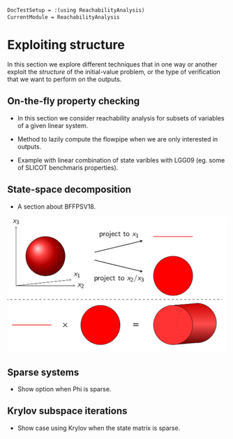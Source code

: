 ```@meta
DocTestSetup = :(using ReachabilityAnalysis)
CurrentModule = ReachabilityAnalysis
```

# Exploiting structure

In this section we explore different techniques that in one way or another
exploit the *structure* of the initial-value problem, or the type of verification
that we want to perform on the outputs.

## On-the-fly property checking

- In this section we consider reachability analysis for subsets of variables
of a given linear system.

- Method to lazily compute the flowpipe when we are only interested in outputs.
- Example with linear combination of state varibles with LGG09 (eg. some of SLICOT benchmaris properties).

## State-space decomposition

- A section about BFFPSV18.

![Cartesian decomposition](../assets/decomposition.png)

## Sparse systems

- Show option when Phi is sparse.

## Krylov subspace iterations

- Show case using Krylov when the state matrix is sparse.
